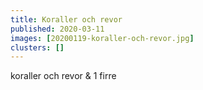 ```yaml
---
title: Koraller och revor
published: 2020-03-11
images: [20200119-koraller-och-revor.jpg]
clusters: []
---
```


koraller och revor & 1 firre

